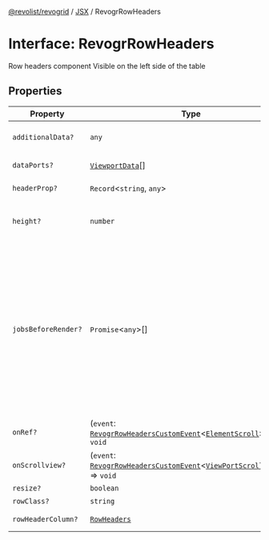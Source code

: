[@revolist/revogrid](README.md) / [JSX](Namespace.JSX.md) / RevogrRowHeaders

# Interface: RevogrRowHeaders

Row headers component
Visible on the left side of the table

## Properties

| Property | Type | Description | Defined in |
| ------ | ------ | ------ | ------ |
| `additionalData?` | `any` | Additional data to pass to renderer | [src/components.d.ts:2177](https://github.com/revolist/revogrid/blob/339b58d64f0e4822db63d040318421d77ef85671/src/components.d.ts#L2177) |
| `dataPorts?` | [`ViewportData`](TypeAlias.ViewportData.md)[] | Viewport data | [src/components.d.ts:2181](https://github.com/revolist/revogrid/blob/339b58d64f0e4822db63d040318421d77ef85671/src/components.d.ts#L2181) |
| `headerProp?` | `Record`\<`string`, `any`\> | Header props | [src/components.d.ts:2185](https://github.com/revolist/revogrid/blob/339b58d64f0e4822db63d040318421d77ef85671/src/components.d.ts#L2185) |
| `height?` | `number` | Header height to setup row headers | [src/components.d.ts:2189](https://github.com/revolist/revogrid/blob/339b58d64f0e4822db63d040318421d77ef85671/src/components.d.ts#L2189) |
| `jobsBeforeRender?` | `Promise`\<`any`\>[] | Prevent rendering until job is done. Can be used for initial rendering performance improvement. When several plugins require initial rendering this will prevent double initial rendering. | [src/components.d.ts:2193](https://github.com/revolist/revogrid/blob/339b58d64f0e4822db63d040318421d77ef85671/src/components.d.ts#L2193) |
| `onRef?` | (`event`: [`RevogrRowHeadersCustomEvent`](Interface.RevogrRowHeadersCustomEvent.md)\<[`ElementScroll`](Interface.ElementScroll.md)\>) => `void` | Register element to scroll | [src/components.d.ts:2197](https://github.com/revolist/revogrid/blob/339b58d64f0e4822db63d040318421d77ef85671/src/components.d.ts#L2197) |
| `onScrollview?` | (`event`: [`RevogrRowHeadersCustomEvent`](Interface.RevogrRowHeadersCustomEvent.md)\<[`ViewPortScrollEvent`](TypeAlias.ViewPortScrollEvent.md)\>) => `void` | Scroll viewport | [src/components.d.ts:2201](https://github.com/revolist/revogrid/blob/339b58d64f0e4822db63d040318421d77ef85671/src/components.d.ts#L2201) |
| `resize?` | `boolean` | Enable resize | [src/components.d.ts:2205](https://github.com/revolist/revogrid/blob/339b58d64f0e4822db63d040318421d77ef85671/src/components.d.ts#L2205) |
| `rowClass?` | `string` | Row class | [src/components.d.ts:2209](https://github.com/revolist/revogrid/blob/339b58d64f0e4822db63d040318421d77ef85671/src/components.d.ts#L2209) |
| `rowHeaderColumn?` | [`RowHeaders`](Interface.RowHeaders.md) | Row header column | [src/components.d.ts:2213](https://github.com/revolist/revogrid/blob/339b58d64f0e4822db63d040318421d77ef85671/src/components.d.ts#L2213) |

